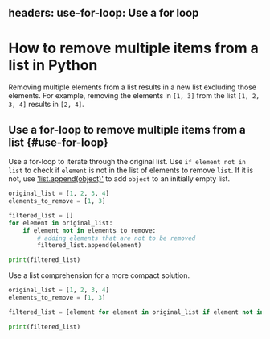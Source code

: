 headers:
  use-for-loop: Use a for loop
---
# How to remove multiple items from a list in Python
Removing multiple elements from a list results in a new list excluding those elements. For example, removing the elements in `[1, 3]` from the list `[1, 2, 3, 4]` results in `[2, 4]`.

## Use a for-loop to remove multiple items from a list {#use-for-loop}
Use a for-loop to iterate through the original list. Use `if element not in list` to check if `element` is not in the list of elements to remove `list`. If it is not, use ['list.append(object)'](kite-sym:builtins.list.append) to add `object` to an initially empty list.

```python
original_list = [1, 2, 3, 4]
elements_to_remove = [1, 3]

filtered_list = []
for element in original_list:
    if element not in elements_to_remove:
        # adding elements that are not to be removed
        filtered_list.append(element)

print(filtered_list)
```
Use a list comprehension for a more compact solution.

```python
original_list = [1, 2, 3, 4]
elements_to_remove = [1, 3]

filtered_list = [element for element in original_list if element not in elements_to_remove]

print(filtered_list)
```
